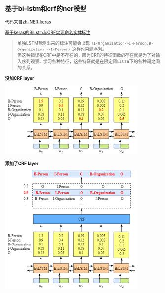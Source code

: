 ## 基于bi-lstm和crf的ner模型

代码来自[zh-NER-keras](https://github.com/stephen-v/zh-NER-keras)

[基于keras的BiLstm与CRF实现命名实体标注](https://www.cnblogs.com/vipyoumay/p/ner-chinese-keras.html)

> 单独LSTM预测出来的标注可能会出现`（I-Organization->I-Person,B-Organization ->I-Person）`这样的问题序列。\
> 但这种错误在CRF中是不存在的，因为CRF的特征函数的存在就是为了对输入序列观察、学习各种特征，这些特征就是在限定窗口size下的各种词之间的关系。

**没加CRF layer**

![without crf](../../images/ner/CRF-LAYER-3.jpg)

**添加了CRF layer**

![without crf](../../images/ner/CRF-LAYER-2-v2.png)